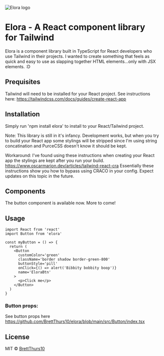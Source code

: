 ![Elora logo](https://i.imgur.com/6lAn8nu.png)

# Elora - A React component library for Tailwind

Elora is a component library built in TypeScript for React developers who use Tailwind in their projects. I wanted to create something that feels as quick and easy to use as slapping together HTML elements...only with JSX elements. :D

## Prequisites

Tailwind will need to be installed for your React project. See instructions here: https://tailwindcss.com/docs/guides/create-react-app

## Installation

Simply run 'npm install elora' to install to your React/Tailwind project.

Note: This library is still in it's infancy. Development works, but when you try to build your React app some stylings will be stripped since I'm using string concatination and PurceCSS doesn't know it should be kept.

Workaround: I've found using these instructions when creating your React app the stylings are kept after you run your build.
https://www.oscarmarion.dev/articles/tailwind-react-cra Essentially these instructions show you how to bypass using CRACO in your config. Expect updates on this topic in the future.

## Components

The button component is available now. More to come!

## Usage

```tsx
import React from 'react'
import Button from 'elora'

const myButton = () => {
  return (
    <Button
      customColor='green'
      className='border shadow border-green-800'
      buttonStyle='pill'
      onClick={() => alert('Bibbity bobbity boop')}
      name='EloraBtn'
    >
      <p>Click me</p>
    </Button>
  )
}
```

### Button props:

See button props here <https://github.com/BrettThurs10/elora/blob/main/src/Button/index.tsx>

## License

MIT © [BrettThurs10](https://github.com/BrettThurs10)
